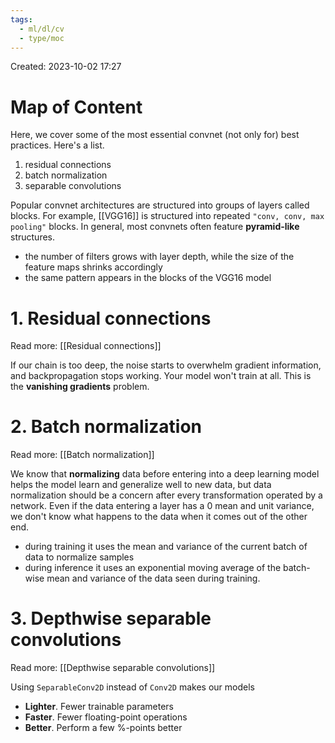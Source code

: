 ```yaml
---
tags:
  - ml/dl/cv
  - type/moc
---
```

Created: 2023-10-02 17:27
# Map of Content

Here, we cover some of the most essential convnet (not only for) best practices. Here's a list.
1. residual connections
2. batch normalization
3. separable convolutions

Popular convnet architectures are structured into groups of layers called blocks. For example, [[VGG16]] is structured into repeated `"conv, conv, max pooling"` blocks. In general, most convnets often feature **pyramid-like** structures. 
- the number of filters grows with layer depth, while the size of the feature maps shrinks accordingly
- the same pattern appears in the blocks of the VGG16 model

# 1. Residual connections
Read more: [[Residual connections]]

If our chain is too deep, the noise starts to overwhelm gradient information, and backpropagation stops working. Your model won't train at all. This is the **vanishing gradients** problem.

# 2. Batch normalization
Read more: [[Batch normalization]]

We know that **normalizing** data before entering into a deep learning model helps the model learn and generalize well to new data, but data normalization should be a concern after every transformation operated by a network. Even if the data entering a layer has a 0 mean and unit variance, we don't know what happens to the data when it comes out of the other end.
- during training it uses the mean and variance of the current batch of data to normalize samples
- during inference it uses an exponential moving average of the batch-wise mean and variance of the data seen during training. 

# 3. Depthwise separable convolutions
Read more: [[Depthwise separable convolutions]]

Using `SeparableConv2D` instead of `Conv2D` makes our models
- **Lighter**. Fewer trainable parameters
- **Faster**. Fewer floating-point operations
- **Better**. Perform a few %-points better